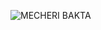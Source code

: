 ![MECHERI BAKTA](![image](https://github.com/user-attachments/assets/830a3967-d156-4cdb-b055-ed8fb5ac6844)
)
